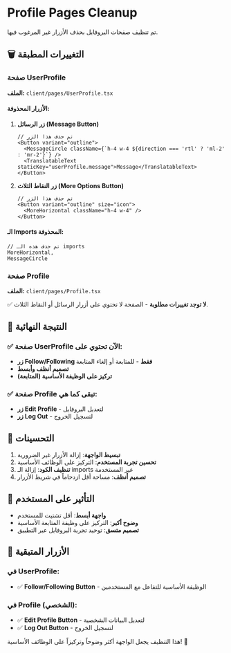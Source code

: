 # Profile Pages Cleanup

تم تنظيف صفحات البروفايل بحذف الأزرار غير المرغوب فيها.

## 🗑️ التغييرات المطبقة

### صفحة UserProfile
**الملف:** `client/pages/UserProfile.tsx`

#### الأزرار المحذوفة:
1. **زر الرسائل (Message Button)**
   ```tsx
   // تم حذف هذا الزر
   <Button variant="outline">
     <MessageCircle className={`h-4 w-4 ${direction === 'rtl' ? 'ml-2' : 'mr-2'}`} />
     <TranslatableText staticKey="userProfile.message">Message</TranslatableText>
   </Button>
   ```

2. **زر النقاط الثلاث (More Options Button)**
   ```tsx
   // تم حذف هذا الزر
   <Button variant="outline" size="icon">
     <MoreHorizontal className="h-4 w-4" />
   </Button>
   ```

#### الـ Imports المحذوفة:
```tsx
// تم حذف هذه الـ imports
MoreHorizontal,
MessageCircle
```

### صفحة Profile
**الملف:** `client/pages/Profile.tsx`

✅ **لا توجد تغييرات مطلوبة** - الصفحة لا تحتوي على أزرار الرسائل أو النقاط الثلاث.

## 🎯 النتيجة النهائية

### ✅ صفحة UserProfile الآن تحتوي على:
- **زر Follow/Following فقط** - للمتابعة أو إلغاء المتابعة
- **تصميم أنظف وأبسط**
- **تركيز على الوظيفة الأساسية (المتابعة)**

### ✅ صفحة Profile تبقى كما هي:
- **زر Edit Profile** - لتعديل البروفايل
- **زر Log Out** - لتسجيل الخروج

## 🎨 التحسينات

1. **تبسيط الواجهة**: إزالة الأزرار غير الضرورية
2. **تحسين تجربة المستخدم**: التركيز على الوظائف الأساسية
3. **تنظيف الكود**: إزالة الـ imports غير المستخدمة
4. **تصميم أنظف**: مساحة أقل ازدحاماً في شريط الأزرار

## 📱 التأثير على المستخدم

- **واجهة أبسط**: أقل تشتيت للمستخدم
- **وضوح أكبر**: التركيز على وظيفة المتابعة الأساسية
- **تصميم متسق**: توحيد تجربة البروفايل عبر التطبيق

## 🔄 الأزرار المتبقية

### في UserProfile:
- ✅ **Follow/Following Button** - الوظيفة الأساسية للتفاعل مع المستخدمين

### في Profile (الشخصي):
- ✅ **Edit Profile Button** - لتعديل البيانات الشخصية
- ✅ **Log Out Button** - لتسجيل الخروج

هذا التنظيف يجعل الواجهة أكثر وضوحاً وتركيزاً على الوظائف الأساسية! 🎉
